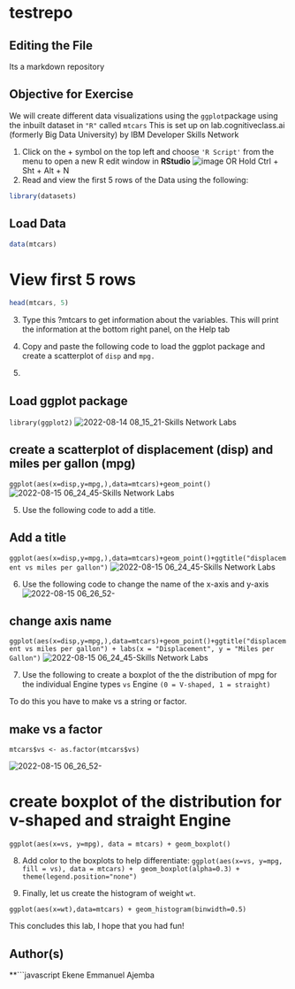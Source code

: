 # testrepo

## Editing the File
Its a markdown repository

## Objective for Exercise
We will create different data visualizations using the `ggplot`package using the inbuilt dataset in `"R"` called `mtcars`
This is set up on lab.cognitiveclass.ai (formerly Big Data University) by IBM Developer Skills Network

1.	Click on the + symbol on the top left and choose `'R Script'` from the menu to open a new R edit window in **RStudio**
![image](https://user-images.githubusercontent.com/74695986/184834898-0788287d-28c1-48a5-8611-e86f954bb545.png)
OR 
Hold Ctrl + Sht + Alt + N 
2.	Read and view the first 5 rows of the Data using the following:
```javascript
library(datasets)
```

## Load Data
```javascript
data(mtcars)
```

# View first 5 rows
```javascript
head(mtcars, 5)
```

3.	Type this ?mtcars to get information about the variables. This will print the information at the bottom right panel, on the Help tab

4.	Copy and paste the following code to load the ggplot package and create a scatterplot of ``disp`` and ``mpg.``
5.	
## Load ggplot package
```library(ggplot2)```
![2022-08-14 08_15_21-Skills Network Labs](https://user-images.githubusercontent.com/74695986/184840927-0813e235-8180-4200-a3a9-3c8d8e3db2c2.png)

## create a scatterplot of displacement (disp) and miles per gallon (mpg)
```ggplot(aes(x=disp,y=mpg,),data=mtcars)+geom_point()```
![2022-08-15 06_24_45-Skills Network Labs](https://user-images.githubusercontent.com/74695986/184841638-95ec4700-9aa8-4852-bf9c-31456e6b7f9a.png)

5.	Use the following code to add a title.

## Add a title
``ggplot(aes(x=disp,y=mpg,),data=mtcars)+geom_point()+ggtitle("displacement vs miles per gallon")``
![2022-08-15 06_24_45-Skills Network Labs](https://user-images.githubusercontent.com/74695986/184842930-72c5c32c-4a13-4d9d-ad7e-9fae8b2ea676.png)

6.	Use the following code to change the name of the x-axis and y-axis
![2022-08-15 06_26_52-](https://user-images.githubusercontent.com/74695986/184842975-2960dc4b-3d63-4ce6-a225-016df61826d2.png)

## change axis name
``ggplot(aes(x=disp,y=mpg,),data=mtcars)+geom_point()+ggtitle("displacement vs miles per gallon") + labs(x = "Displacement", y = "Miles per Gallon")``
![2022-08-15 06_24_45-Skills Network Labs](https://user-images.githubusercontent.com/74695986/185055978-d0c0f5bc-a091-4015-b8af-9a40d9fbb2c0.png)

7.	Use the following to create a boxplot of the the distribution of mpg for the individual Engine types `vs` Engine `(0 = V-shaped, 1 = straight)`

To do this you have to make vs a string or factor.

## make vs a factor
``mtcars$vs <- as.factor(mtcars$vs)``

![2022-08-15 06_26_52-](https://user-images.githubusercontent.com/74695986/184842238-bb9db197-920e-4afc-b51b-d660be941e4c.png)

# create boxplot of the distribution for v-shaped and straight Engine
``ggplot(aes(x=vs, y=mpg), data = mtcars) + geom_boxplot()``

8.	Add color to the boxplots to help differentiate:
``ggplot(aes(x=vs, y=mpg, fill = vs), data = mtcars) + 
  geom_boxplot(alpha=0.3) +
  theme(legend.position="none")``

9.	Finally, let us create the histogram of weight `wt`.

```ggplot(aes(x=wt),data=mtcars) + geom_histogram(binwidth=0.5)```

This concludes this lab, I hope that you had fun!

## Author(s)
**```javascript
Ekene Emmanuel Ajemba 
```**
